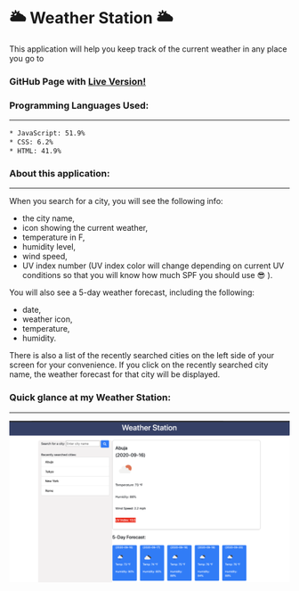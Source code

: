 # 🌥 Weather Station 🌥

This application will help you keep track of the current weather in any place you go to

### GitHub Page with [Live Version!](https://peterdudek.github.io/weather-station/index.html)

### Programming Languages Used:
---
```
* JavaScript: 51.9%
* CSS: 6.2%
* HTML: 41.9%
```

### About this application:
---
When you search for a city, you will see the following info:
+ the city name,
+ icon showing the current weather,
+ temperature in F, 
+ humidity level, 
+ wind speed,
+ UV index number (UV index color will change depending on current UV conditions so that you will know how much SPF you should use :sunglasses: ).

You will also see a 5-day weather forecast, including the following:
+ date,
+ weather icon,
+ temperature,
+ humidity.

There is also a list of the recently searched cities on the left side of your screen for your convenience. If you click on the recently searched city name, the weather forecast for that city will be displayed.

### Quick glance at my Weather Station:
---


![screenshot](./assets/images/Screenshot.png)
